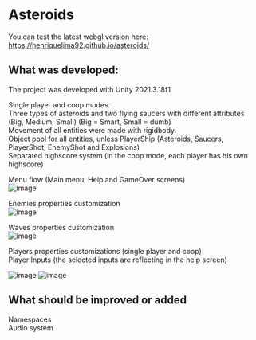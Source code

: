 # Asteroids

You can test the latest webgl version here: https://henriquelima92.github.io/asteroids/

## What was developed:

The project was developed with Unity 2021.3.18f1  
  

Single player and coop modes.  
Three types of asteroids and two flying saucers with different attributes (Big, Medium, Small) (Big = Smart, Small = dumb)  
Movement of all entities were made with rigidbody.  
Object pool for all entities, unless PlayerShip (Asteroids, Saucers, PlayerShot, EnemyShot and Explosions)  
Separated highscore system (in the coop mode, each player has his own highscore)  

Menu flow (Main menu, Help and GameOver screens)  
![image](https://user-images.githubusercontent.com/30634239/222927535-85b6b0d2-29c3-4e62-be7a-df20fabad000.png)
 
Enemies properties customization  
![image](https://user-images.githubusercontent.com/30634239/222927433-4e19e216-ddee-48f0-939f-aeb4c5916ac2.png)

Waves properties customization  
![image](https://user-images.githubusercontent.com/30634239/222927468-9f9d6ce2-8431-4d55-b2a1-0c4ef1fbb4c3.png)

Players properties customizations (single player and coop)  
Player Inputs (the selected inputs are reflecting in the help screen)  

![image](https://user-images.githubusercontent.com/30634239/222927358-fce6849f-08c4-47e0-a74b-e90a3bd6f103.png)
![image](https://user-images.githubusercontent.com/30634239/222927390-aa9199de-089e-4b21-bd17-71e0d21f607d.png)


## What should be improved or added  

Namespaces  
Audio system  
